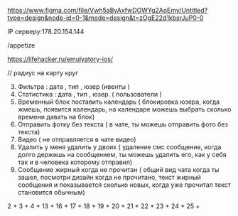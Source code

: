 https://www.figma.com/file/Vwh5aByAxfwDOWYg2AoEmy/Untitled?type=design&node-id=0-1&mode=design&t=zOgE22d1kbsrJuP0-0

IP серверу:178.20.154.144

/appetize

https://lifehacker.ru/emulyatory-ios/



// радиус на карту круг


3. Фильтра : дата , тип , юзер (ивенты )
4. Статистика : дата , тип , юзер.  ( пользователи )
12. Временный блок поставить календарь ( блокировка юзера, когда жмешь, появится календарь, на календаре можешь выбрать сколько времени давать на блок)
13. Отправить фотку без текста ( в чате, ты можешь отправить фото без текста) 
14. Видео ( не отправляется в чате видео)
15. Удалить у меня удалить у двоих ( удаление смс сообщение, когда долго держишь на сообщением, ты можешь удалить его, как у себя так и в человека которому отправил)
16. Сообщение жирный когда не прочитан ( общий вид чата когда ты зашел, посмотри дизайн когда не прочитано, текст жирный сообщения и показывается сколько новых, когда уже прочитал текст становится обычным)


2 +
3 +
4 +
13 +
16 +
17 +
18 +
19 +
20 +
21 +
22 +
23 +
24 +
25 +